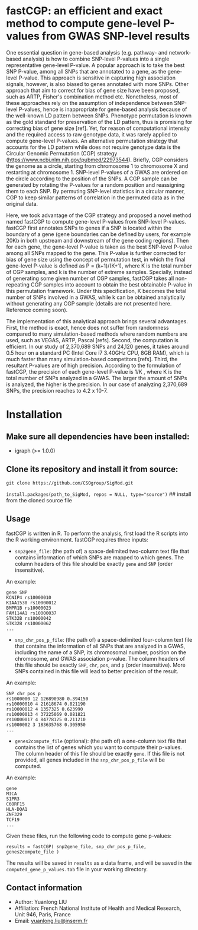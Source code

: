 # fastCGP: an efficient and exact method to compute gene-level P-values from GWAS SNP-level results

One essential question in gene-based analysis (e.g. pathway- and network-based analysis) is how to combine SNP-level P-values into a single representative gene-level P-value. A popular approach is to take the best SNP P-value, among all SNPs that are annotated to a gene, as the gene-level P-value. This approach is sensitive in capturing high association signals, however, is also biased to genes annotated with more SNPs. Other approach that aim to correct for bias of gene size have been proposed, such as ARTP, Fisher's combination method etc. Nonetheless, most of these approaches rely on the assumption of independence between SNP-level P-values, hence is inappropriate for gene-based analysis because of the well-known LD pattern between SNPs. Phenotype permutation is known as the gold standard for preservation of the LD pattern, thus is promising for correcting bias of gene size [ref]. Yet, for reason of computational intensity and the required access to raw genotype data, it was rarely applied to compute gene-level P-values. An alternative permutation strategy that accounts for the LD pattern while does not require genotype data is the Circular Genomic Permutation (CGP) strategy (https://www.ncbi.nlm.nih.gov/pubmed/22973544). Briefly, CGP considers the genome as a circle, starting from chromosome 1 to chromosome X and restarting at chromosome 1. SNP-level P-values of a GWAS are ordered on the circle according to the position of the SNPs. A CGP sample can be generated by rotating the P-values for a random position and reassigning them to each SNP. By permuting SNP-level statistics in a circular manner, CGP to keep similar patterns of correlation in the permuted data as in the original data.

Here, we took advantage of the CGP strategy and proposed a novel method named fastCGP to compute gene-level P-values from SNP-level P-values. fastCGP first annotates SNPs to genes if a SNP is located within the boundary of a gene (gene boundaries can be defined by users, for example 20Kb in both upstream and downstream of the gene coding regions). Then for each gene, the gene-level P-value is taken as the best SNP-level P-value among all SNPs mapped to the gene. This P-value is further corrected for bias of gene size using the concept of permutation test, in which the final gene-level P-value is defined as P = (k+1)/(K+1), where K is the total number of CGP samples, and k is the number of extreme samples. Specially, instead of generating some given number of CGP samples, fastCGP takes all non-repeating CGP samples into account to obtain the best obtainable P-value in this permutation framework. Under this specification, K becomes the total number of SNPs involved in a GWAS, while k can be obtained analytically without generating any CGP sample (details are not presented here. Reference coming soon).

The implementation of this analytical approach brings several advantages. First, the method is exact, hence does not suffer from randomness compared to many simulation-based methods where random numbers are used, such as VEGAS, ARTP, Pascal [refs]. Second, the computation is efficient. In our study of 2,370,689 SNPs and 24,120 genes, it takes around 0.5 hour on a standard PC (Intel Core i7 3.40GHz CPU, 8GB RAM), which is much faster than many simulation-based competitors [refs]. Third, the resultant P-values are of high precision. According to the formulation of fastCGP, the precision of each gene-level P-value is 1/K , where K is the total number of SNPs analyzed in a GWAS. The larger the amount of SNPs is analyzed, the higher is the precision. In our case of analyzing 2,370,689 SNPs, the precision reaches to 4.2 x 10-7.

# Installation

## Make sure all dependencies have been installed:

* igraph (>= 1.0.0)

## Clone its repository and install it from source:

`git clone https://github.com/CSOgroup/SigMod.git`

`install.packages(path_to_SigMod, repos = NULL, type="source")` ## install from the cloned source file


## Usage

fastCGP is written in R. To perform the analysis, first load the R scripts into the R working environment. fastCGP requires three inputs:

- ```snp2gene_file```: (the path of) a space-delimited two-column text file that contains information of which SNPs are mapped to which genes. The column headers of this file should be exactly ```gene``` and ```SNP``` (order insensitive).

An example:	

	gene SNP
	KCNIP4 rs10000010
	KIAA1530 rs10000012
	BMPR1B rs10000023
	FAM114A1 rs10000037
	STK32B rs10000042
	STK32B rs10000062
	...

- ```snp_chr_pos_p_file```: (the path of) a space-delimited four-column text file that contains the information of all SNPs that are analyzed in a GWAS, including the name of a SNP, its chromosomal number, position on the chromosome, and GWAS association p-value. The column headers of this file should be exactly ```SNP```, ```chr```, ```pos```, and ```p``` (order insensitive). More SNPs contained in this file will lead to better precision of the result. 

An example:	

	SNP chr pos p
	rs1000000 12 126890980 0.394150
	rs10000010 4 21618674 0.821190
	rs10000012 4 1357325 0.623990
	rs10000013 4 37225069 0.081821
	rs10000017 4 84778125 0.211210
	rs1000002 3 183635768 0.305950
	...

- ```genes2compute_file``` (optional): (the path of) a one-column text file that contains the list of genes which you want to compute their p-values. The column header of this file should be exactly ```gene```. If this file is not provided, all genes included in the ```snp_chr_pos_p_file``` will be computed.

An example:	

	gene
	MICA
	S1PR3
	C6ORF15
	HLA-DQA1
	ZNF329
	TCF19
	...
 
Given these files, run the following code to compute gene p-values:
```
results = fastCGP( snp2gene_file, snp_chr_pos_p_file, genes2compute_file )
```

The results will be saved in ```results``` as a data frame, and will be saved in the ```computed_gene_p_values.tab``` file in your working directory.

## Contact information

* Author: Yuanlong LIU
* Affiliation: French National Institute of Health and Medical Research, Unit 946,  Paris, France
* Email: yuanlong.liu@inserm.fr
